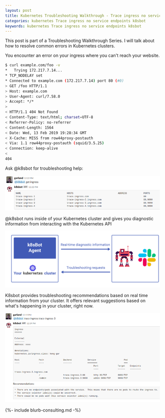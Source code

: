 ```yaml
---
layout: post
title: Kubernetes Troubleshooting Walkthrough - Trace ingress no service endpoints
categories: kubernetes Trace ingress no service endpoints k8sbot
keywords: kubernetes Trace ingress no service endpoints k8sbot
---
```


This post is part of a Troubleshooting Walkthrough Series. I will talk about how to resolve common errors in Kubernetes clusters.

You encounter an error on your ingress where you can't reach your website.

```bash
$ curl example.com/foo -v
*   Trying 172.217.7.14...
* TCP_NODELAY set
* Connected to example.com (172.217.7.14) port 80 (#0)
> GET /foo HTTP/1.1
> Host: example.com
> User-Agent: curl/7.58.0
> Accept: */*
>
< HTTP/1.1 404 Not Found
< Content-Type: text/html; charset=UTF-8
< Referrer-Policy: no-referrer
< Content-Length: 1564
< Date: Wed, 13 Feb 2019 19:28:34 GMT
< X-Cache: MISS from row44proxy-postauth
< Via: 1.1 row44proxy-postauth (squid/3.5.25)
< Connection: keep-alive
<
404
```

Ask @k8sbot for troubleshooting help:

![get ingress](/assets/blog/images/trace-ingress-no-endpoints-1.png)

@k8sbot runs inside of your Kubernetes cluster and gives you diagnostic information
from interacting with the Kubernetes API

![get ingress](/assets/blog/images/workflow/k8sbot-agent-request.png)

K8sbot provides troubleshooting recommendations based on real time information
from your cluster.  It offers relevant suggestions based on what's happening
in your cluster, right now.

![trace ingress](/assets/blog/images/trace-ingress-no-endpoints-2.png)


{%- include blurb-consulting.md -%}

